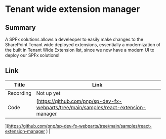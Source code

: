 # Tenant wide extension manager

## Summary

A SPFx solutions allows a develeoper to easily make changes to the SharePoint Tenant wide deployed extensions, essentially a modernization of the built in Tenant Wide Extension list, since we now have a modern UI to deploy our SPFx solutions!

## Link

| Title     | Link                                                                                 |
| --------- | ------------------------------------------------------------------------------------ |
| Recording | Not up yet                                                                           |
| Code      | [https://github.com/pnp/sp-dev-fx-webparts/tree/main/samples/react-extension-manager |
](https://github.com/pnp/sp-dev-fx-webparts/tree/main/samples/react-extension-manager
) |